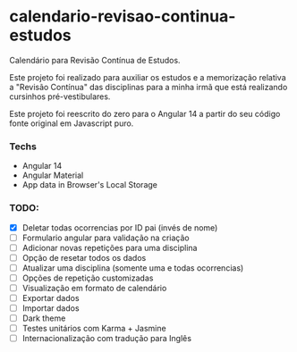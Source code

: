# calendario-revisao-continua-estudos
Calendário para Revisão Contínua de Estudos.

Este projeto foi realizado para auxiliar os estudos e a memorização relativa a "Revisão Contínua" das disciplinas para a minha irmã que está realizando cursinhos pré-vestibulares.

Este projeto foi reescrito do zero para o Angular 14 a partir do seu código fonte original em Javascript puro.

### Techs
* Angular 14
* Angular Material
* App data in Browser's Local Storage

### TODO:
- [x] Deletar todas ocorrencias por ID pai (invés de nome)
- [ ] Formulario angular para validação na criação
- [ ] Adicionar novas repetições para uma disciplina
- [ ] Opção de resetar todos os dados
- [ ] Atualizar uma disciplina (somente uma e todas ocorrencias)
- [ ] Opções de repetição customizadas
- [ ] Visualização em formato de calendário
- [ ] Exportar dados
- [ ] Importar dados
- [ ] Dark theme
- [ ] Testes unitários com Karma + Jasmine
- [ ] Internacionalização com tradução para Inglês
